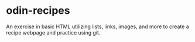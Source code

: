 # odin-recipes
An exercise in basic HTML utilizing lists, links, images, and more to create a recipe webpage and practice using git. 